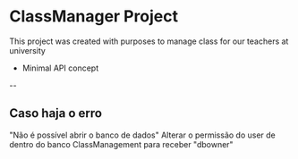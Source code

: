 # ClassManager Project

This project was created with purposes to manage class for our teachers at university

- Minimal API concept

--
 ## Caso haja o erro 
  "Não é possível abrir o banco de dados"
  Alterar o permissão do user de dentro do banco ClassManagement para receber "dbowner"